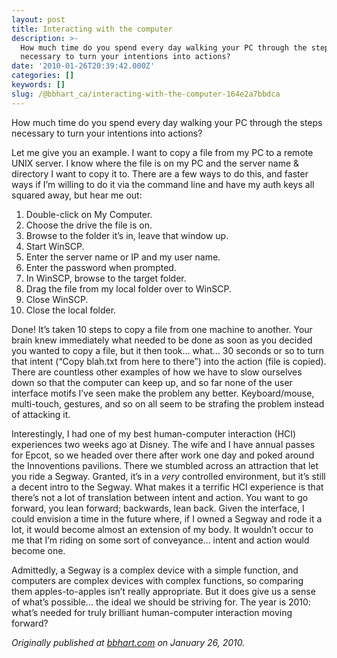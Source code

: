 ```yaml
---
layout: post
title: Interacting with the computer
description: >-
  How much time do you spend every day walking your PC through the steps
  necessary to turn your intentions into actions?
date: '2010-01-26T20:39:42.000Z'
categories: []
keywords: []
slug: /@bbhart_ca/interacting-with-the-computer-164e2a7bbdca
---
```


How much time do you spend every day walking your PC through the steps necessary to turn your intentions into actions?

Let me give you an example. I want to copy a file from my PC to a remote UNIX server. I know where the file is on my PC and the server name & directory I want to copy it to. There are a few ways to do this, and faster ways if I’m willing to do it via the command line and have my auth keys all squared away, but hear me out:

1.  Double-click on My Computer.
2.  Choose the drive the file is on.
3.  Browse to the folder it’s in, leave that window up.
4.  Start WinSCP.
5.  Enter the server name or IP and my user name.
6.  Enter the password when prompted.
7.  In WinSCP, browse to the target folder.
8.  Drag the file from my local folder over to WinSCP.
9.  Close WinSCP.
10.  Close the local folder.

Done! It’s taken 10 steps to copy a file from one machine to another. Your brain knew immediately what needed to be done as soon as you decided you wanted to copy a file, but it then took… what… 30 seconds or so to turn that intent (“Copy blah.txt from here to there”) into the action (file is copied). There are countless other examples of how we have to slow ourselves down so that the computer can keep up, and so far none of the user interface motifs I’ve seen make the problem any better. Keyboard/mouse, multi-touch, gestures, and so on all seem to be strafing the problem instead of attacking it.

Interestingly, I had one of my best human-computer interaction (HCI) experiences two weeks ago at Disney. The wife and I have annual passes for Epcot, so we headed over there after work one day and poked around the Innoventions pavilions. There we stumbled across an attraction that let you ride a Segway. Granted, it’s in a _very_ controlled environment, but it’s still a decent intro to the Segway. What makes it a terrific HCI experience is that there’s not a lot of translation between intent and action. You want to go forward, you lean forward; backwards, lean back. Given the interface, I could envision a time in the future where, if I owned a Segway and rode it a lot, it would become almost an extension of my body. It wouldn’t occur to me that I’m riding on some sort of conveyance… intent and action would become one.

Admittedly, a Segway is a complex device with a simple function, and computers are complex devices with complex functions, so comparing them apples-to-apples isn’t really appropriate. But it does give us a sense of what’s possible… the ideal we should be striving for. The year is 2010: what’s needed for truly brilliant human-computer interaction moving forward?

_Originally published at_ [_bbhart.com_](https://bbhart.com/interacting-with-the-computer-a69afce87f4b) _on January 26, 2010._
